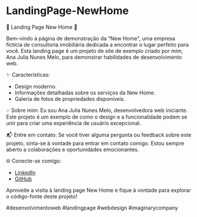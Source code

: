 # LandingPage-NewHome
🏡 Landing Page New Home 🏡

Bem-vindo à página de demonstração da "New Home", uma empresa fictícia de consultoria imobiliária dedicada a encontrar o lugar perfeito para você. Esta landing page é um projeto de site de exemplo criado por mim, Ana Julia Nunes Melo, para demonstrar habilidades de desenvolvimento web.

✨ Características:
- Design moderno.
- Informações detalhadas sobre os serviços da New Home.
- Galeria de fotos de propriedades disponíveis.

💡 Sobre mim:
Eu sou Ana Julia Nunes Melo, desenvolvedora web iniciante. Este projeto é um exemplo de como o design e a funcionalidade podem se unir para criar uma experiência de usuário excepcional.

📬 Entre em contato:
Se você tiver alguma pergunta ou feedback sobre este projeto, sinta-se à vontade para entrar em contato comigo. Estou sempre aberto a colaborações e oportunidades emocionantes.

🌐 Conecte-se comigo:
- [LinkedIn](https://www.linkedin.com/in/ana-julia-nunes-melo-12855822a/)
- [GitHub](https://github.com/eudirianaju)

Aproveite a visita à landing page New Home e fique à vontade para explorar o código-fonte deste projeto!

#desenvolvimentoweb #landingpage #webdesign #imaginarycompany



